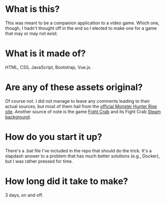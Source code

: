 # What is this?
This was meant to be a companion application to a video game. Which one, though, I hadn't thought off in the end so I elected to make one for a game that may or may not exist.

# What is it made of?
HTML, CSS, JavaScript, Bootstrap, Vue.js.

# Are any of these assets original?
Of course not. I did not manage to leave any comments leading to their actual sources, but most of them hail from the [official Monster Hunter Rise site](https://www.monsterhunter.com/rise/us/). Another source of note is the game [Fight Crab](https://store.steampowered.com/app/1213750/Fight_Crab/) and its Fight Crab [Steam background](https://steamcdn-a.akamaihd.net/steamcommunity/public/images/items/1213750/a5ebc016d8665e9d8e342244d46af3611a28524e.jpg).

# How do you start it up?
There's a .bat file I've included in the repo that should do the trick. It's a slapdash answer to a problem that has much better solutions (e.g., Docker), but I was rather pressed for time.

# How long did it take to make?
3 days, on and off.
